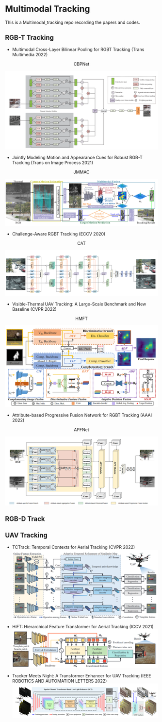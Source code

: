 # Multimodal Tracking
This is a Multimodal_tracking repo recording the papers and codes.

## RGB-T Tracking
- Multimodal Cross-Layer Bilinear Pooling for RGBT Tracking (Trans Multimedia 2022)
<center>CBPNet</center>

![CBPNet](imgs/xuMultimodalCrossLayerBilinear2022.PNG)

- Jointly Modeling Motion and Appearance Cues for Robust RGB-T Tracking (Trans on Image Process 2021)
<center>JMMAC</center>

![JMMAC](imgs/JMMAC.PNG)

- Challenge-Aware RGBT Tracking (ECCV 2020)
<center>CAT</center>

![CAT](imgs/liChallengeAwareRGBTTracking2020.PNG)

- Visible-Thermal UAV Tracking: A Large-Scale Benchmark and New Baseline (CVPR 2022)
<center>HMFT</center>

![HMFT](imgs/ngVisibleThermalUAVTracking2022.PNG)

- Attribute-based Progressive Fusion Network for RGBT Tracking (AAAI 2022)
<center>APFNet</center>

![APFNet](imgs/ttributeBasedProgressiveFusion2022.PNG)

## RGB-D Track

## UAV Tracking
- TCTrack: Temporal Contexts for Aerial Tracking (CVPR 2022)
![TCTrack](imgs/caoTCTrackTemporalContexts2022.PNG)

- HiFT: Hierarchical Feature Transformer for Aerial Tracking (ICCV 2021)
![HiFT](imgs/caoHiFTHierarchicalFeature2021.PNG)

- Tracker Meets Night: A Transformer Enhancer for UAV Tracking (IEEE ROBOTICS AND AUTOMATION LETTERS 2022)
![TNtrack](imgs/yeTrackerMeetsNight2022.PNG)

